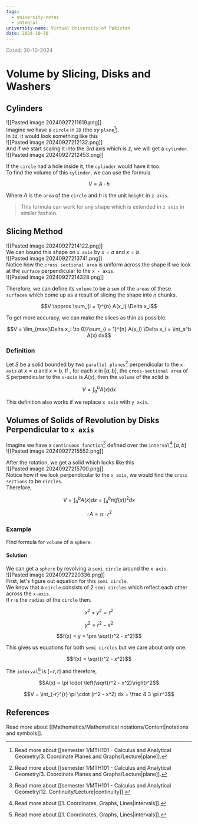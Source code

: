 ```yaml
---
tags:
  - university-notes
  - integral
university-name: Virtual University of Pakistan
date: 2024-10-30
---
```


<span style="color: gray;">Dated: 30-10-2024</span>

# Volume by Slicing, Disks and Washers

## Cylinders

![[Pasted image 20240927211619.png]]  
Imagine we have a `circle` in `2D` (the $xy$ `plane`[^1]).  
In `3d`, it would look something like this  
![[Pasted image 20240927212132.png]]  
And if we start scaling it into the $3rd$ axis which is $z$, we will get a `cylinder`.  
![[Pasted image 20240927212453.png]]

If the `circle` had a hole inside it, the `cylinder` would have it too.  
To find the volume of this `cylinder`, we can use the formula  

$$V = A \cdot h$$

Where $A$ is the `area` of the `circle` and $h$ is the unit `height` in `z axis`.

> This formula can work for any shape which is extended in `z axis` in similar fashion.

## Slicing Method

![[Pasted image 20240927214122.png]]  
We can bound this shape on `x axis` by $x = a$ and $x = b$.  
![[Pasted image 20240927213741.png]]  
Notice how the `cross sectional area` is uniform across the shape if we look at the `surface` perpendicular to the `x - axis`.  
![[Pasted image 20240927214328.png]]

Therefore, we can define its `volume` to be a `sum` of the `areas` of these `surfaces` which come up as a result of slicing the shape into $n$ chunks.  

$$V \approx \sum_{i = 1}^{n} A(x_i) \Delta x_i$$

To get more accuracy, we can make the slices as thin as possible.

$$V = \lim_{max(\Delta x_i \to 0)}\sum_{i = 1}^{n} A(x_i) \Delta x_i = \int_a^b A(x) dx$$

### Definition

Let $S$ be a solid bounded by two `parallel planes`[^1] perpendicular to the `x-axis` at $x = a$ and $x = b$. If , for each $x$ in $[a,b]$, the `cross-sectional area` of $S$ perpendicular to the `x-axis` is $A(x)$, then the `volume` of the solid is

$$V =  \int_a^b A(x) dx$$

This definition also works if we replace `x axis` with `y axis`.

## Volumes of Solids of Revolution by Disks Perpendicular to `x axis`

Imagine we have a `continuous function`[^2] defined over the `interval`[^3] $[a, b]$  
![[Pasted image 20240927215552.png]]

After the rotation, we get a solid which looks like this  
![[Pasted image 20240927215700.png]]  
Notice how if we look perpendicular to the `x axis`, we would find the `cross sections` to be `circles`.  
Therefore,  

$$V = \int_a^b A(x) dx = \int_a^b \pi \left(f(x)\right)^2 dx$$

$$\because A = \pi \cdot r^2$$

### Example

Find formula for `volume` of a `sphere`.

#### Solution

We can get a `sphere` by revolving a `semi circle` around the `x axis`.  
![[Pasted image 20240927220336.png]]  
First, let's figure out equation for this `semi circle`.  
We know that a `circle` consists of 2 `semi circles` which reflect each other across the `x-axis`.  
If $r$ is the `radius` of the `circle` then.  

$$x^2 + y^2 = r^2$$

$$y^2 = r^2 - x^2$$

$$f(x) = y = \pm \sqrt{r^2 - x^2}$$

This gives us equations for both `semi circles` but we care about only one.  

$$f(x) = \sqrt{r^2 - x^2}$$

The `interval`[^3] is $[-r, r]$ and therefore,  

$$A(x) = \pi \cdot \left(\sqrt{r^2 - x^2}\right)^2$$

$$V = \int_{-r}^{r} \pi \cdot (r^2 - x^2) dx = \frac 4 3 \pi r^3$$

## References

Read more about [[Mathematics/Mathematical notations/Content|notations and symbols]].

[^1]: Read more about [[semester 1/MTH101 - Calculus and Analytical Geometry/3. Coordinate Planes and Graphs/Lecture|plane]].
[^2]: Read more about [[semester 1/MTH101 - Calculus and Analytical Geometry/12. Continuity/Lecture|continuity]].
[^3]: Read more about [[1. Coordinates, Graphs, Lines|intervals]].